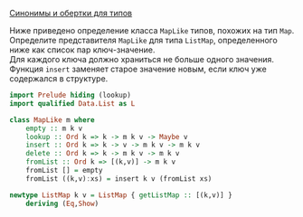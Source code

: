 [Синонимы и обертки для типов](https://stepik.org/lesson/7602/step/10)

Ниже приведено определение класса `MapLike` типов, похожих на тип `Map`.  
Определите представителя `MapLike` для типа `ListMap`, определенного ниже как список пар ключ-значение.  
Для каждого ключа должно храниться не больше одного значения.  
Функция `insert` заменяет старое значение новым, если ключ уже содержался в структуре.  
  
```haskell
import Prelude hiding (lookup)
import qualified Data.List as L

class MapLike m where
    empty :: m k v
    lookup :: Ord k => k -> m k v -> Maybe v
    insert :: Ord k => k -> v -> m k v -> m k v
    delete :: Ord k => k -> m k v -> m k v
    fromList :: Ord k => [(k,v)] -> m k v
    fromList [] = empty
    fromList ((k,v):xs) = insert k v (fromList xs)

newtype ListMap k v = ListMap { getListMap :: [(k,v)] }
    deriving (Eq,Show)
```  
